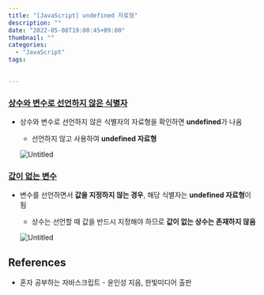 ```yaml
---
title: "[JavaScript] undefined 자료형"
description: ""
date: "2022-05-08T19:00:45+09:00"
thumbnail: ""
categories:
  - "JavaScript"
tags:
 

---
```

<!--more-->

### <u>상수와 변수로 선언하지 않은 식별자</u>

- 상수와 변수로 선언하지 않은 식별자의 자료형을 확인하면 **undefined**가 나옴
    - 선언하지 않고 사용하여 **undefined 자료형**

  ![Untitled](/images/lang_javascript/study/JavaScript_undefined_자료형/Untitled.png)

### <u>값이 없는 변수</u>

- 변수를 선언하면서 **값을 지정하지 않는 경우**, 해당 식별자는 **undefined 자료형**이 됨
    - 상수는 선언할 때 값을 반드시 지정해야 하므로 **값이 없는 상수는 존재하지 않음**

  ![Untitled](/images/lang_javascript/study/JavaScript_undefined_자료형/Untitled%201.png)

## References

- 혼자 공부하는 자바스크립트 - 윤인성 지음, 한빛미디어 출판